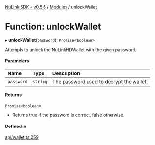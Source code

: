 [NuLink SDK - v0.5.6](../README.md) / [Modules](../modules.md) / unlockWallet

# Function: unlockWallet

▸ **unlockWallet**(`password`): `Promise`<`boolean`\>

Attempts to unlock the NuLinkHDWallet with the given password.

#### Parameters

| Name | Type | Description |
| :------ | :------ | :------ |
| `password` | `string` | The password used to decrypt the wallet. |

#### Returns

`Promise`<`boolean`\>

- Returns true if the password is correct, false otherwise.

#### Defined in

[api/wallet.ts:259](https://github.com/NuLink-network/nulink-sdk/blob/9e77a59/src/api/wallet.ts#L259)
